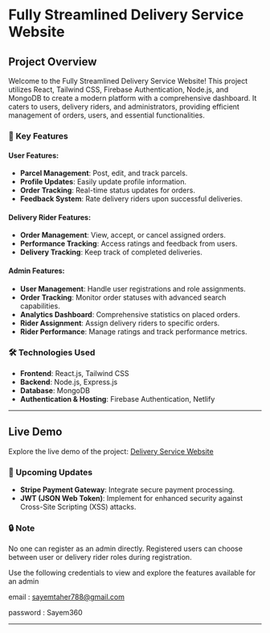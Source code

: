 # Fully Streamlined Delivery Service Website



## Project Overview

Welcome to the Fully Streamlined Delivery Service Website! This project utilizes React, Tailwind CSS, Firebase Authentication, Node.js, and MongoDB to create a modern platform with a comprehensive dashboard. It caters to users, delivery riders, and administrators, providing efficient management of orders, users, and essential functionalities.

### 🌟 Key Features

#### User Features:
- **Parcel Management**: Post, edit, and track parcels.
- **Profile Updates**: Easily update profile information.
- **Order Tracking**: Real-time status updates for orders.
- **Feedback System**: Rate delivery riders upon successful deliveries.

#### Delivery Rider Features:
- **Order Management**: View, accept, or cancel assigned orders.
- **Performance Tracking**: Access ratings and feedback from users.
- **Delivery Tracking**: Keep track of completed deliveries.

#### Admin Features:
- **User Management**: Handle user registrations and role assignments.
- **Order Tracking**: Monitor order statuses with advanced search capabilities.
- **Analytics Dashboard**: Comprehensive statistics on placed orders.
- **Rider Assignment**: Assign delivery riders to specific orders.
- **Rider Performance**: Manage ratings and track performance metrics.

### 🛠 Technologies Used

- **Frontend**: React.js, Tailwind CSS
- **Backend**: Node.js, Express.js
- **Database**: MongoDB
- **Authentication & Hosting**: Firebase Authentication, Netlify

---

## Live Demo

Explore the live demo of the project: [Delivery Service Website](https://majestic-bublanina-b1972f.netlify.app)

### 🚀 Upcoming Updates

- **Stripe Payment Gateway**: Integrate secure payment processing.
- **JWT (JSON Web Token)**: Implement for enhanced security against Cross-Site Scripting (XSS) attacks.

### 🔒 Note

No one can register as an admin directly. Registered users can choose between user or delivery rider roles during registration.


Use the following credentials to view and explore the features available for an admin


email : sayemtaher788@gmail.com


password : Sayem360

---

